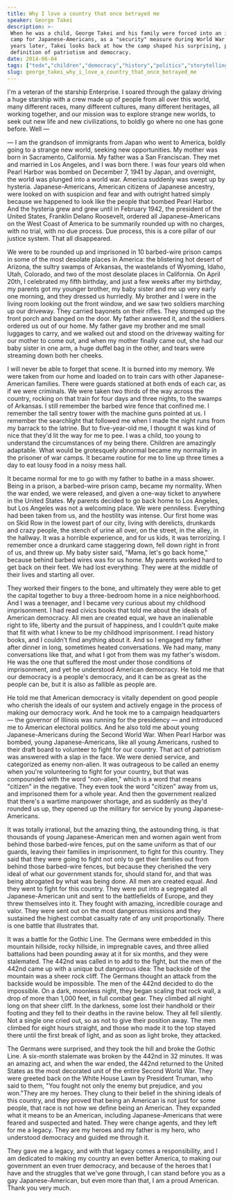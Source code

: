 ```yaml
---
title: Why I love a country that once betrayed me
speaker: George Takei
description: >-
 When he was a child, George Takei and his family were forced into an internment
 camp for Japanese-Americans, as a "security" measure during World War II. 70
 years later, Takei looks back at how the camp shaped his surprising, personal
 definition of patriotism and democracy.
date: 2014-06-04
tags: ["tedx","children","democracy","history","politics","storytelling","war","personal-growth"]
slug: george_takei_why_i_love_a_country_that_once_betrayed_me
---
```


I'm a veteran of the starship Enterprise. I soared through the galaxy driving a huge
starship with a crew made up of people from all over this world, many different races,
many different cultures, many different heritages, all working together, and our mission
was to explore strange new worlds, to seek out new life and new civilizations, to boldly
go where no one has gone before. Well — 

— I am the grandson of immigrants from Japan who went to America, boldly going to a
strange new world, seeking new opportunities. My mother was born in Sacramento,
California. My father was a San Franciscan. They met and married in Los Angeles, and I was
born there. I was four years old when Pearl Harbor was bombed on December 7, 1941 by Japan,
and overnight, the world was plunged into a world war. America suddenly was swept up by
hysteria. Japanese-Americans, American citizens of Japanese ancestry, were looked on with
suspicion and fear and with outright hatred simply because we happened to look like the
people that bombed Pearl Harbor. And the hysteria grew and grew until in February 1942,
the president of the United States, Franklin Delano Roosevelt, ordered all
Japanese-Americans on the West Coast of America to be summarily rounded up with no
charges, with no trial, with no due process. Due process, this is a core pillar of our
justice system. That all disappeared.

We were to be rounded up and imprisoned in 10 barbed-wire prison camps in some of the most
desolate places in America: the blistering hot desert of Arizona, the sultry swamps of
Arkansas, the wastelands of Wyoming, Idaho, Utah, Colorado, and two of the most desolate
places in California. On April 20th, I celebrated my fifth birthday, and just a few weeks
after my birthday, my parents got my younger brother, my baby sister and me up very early
one morning, and they dressed us hurriedly. My brother and I were in the living room
looking out the front window, and we saw two soldiers marching up our driveway. They
carried bayonets on their rifles. They stomped up the front porch and banged on the door.
My father answered it, and the soldiers ordered us out of our home. My father gave my
brother and me small luggages to carry, and we walked out and stood on the driveway
waiting for our mother to come out, and when my mother finally came out, she had our baby
sister in one arm, a huge duffel bag in the other, and tears were streaming down both her
cheeks.

I will never be able to forget that scene. It is burned into my memory. We were taken from
our home and loaded on to train cars with other Japanese-American families. There were
guards stationed at both ends of each car, as if we were criminals. We were taken two
thirds of the way across the country, rocking on that train for four days and three
nights, to the swamps of Arkansas. I still remember the barbed wire fence that confined
me. I remember the tall sentry tower with the machine guns pointed at us. I remember the
searchlight that followed me when I made the night runs from my barrack to the latrine.
But to five-year-old me, I thought it was kind of nice that they'd lit the way for me to
pee. I was a child, too young to understand the circumstances of my being there. Children
are amazingly adaptable. What would be grotesquely abnormal became my normality in the
prisoner of war camps. It became routine for me to line up three times a day to eat lousy
food in a noisy mess hall.

It became normal for me to go with my father to bathe in a mass shower. Being in a prison,
a barbed-wire prison camp, became my normality. When the war ended, we were released, and
given a one-way ticket to anywhere in the United States. My parents decided to go back
home to Los Angeles, but Los Angeles was not a welcoming place. We were penniless.
Everything had been taken from us, and the hostility was intense. Our first home was on
Skid Row in the lowest part of our city, living with derelicts, drunkards and crazy
people, the stench of urine all over, on the street, in the alley, in the hallway. It was
a horrible experience, and for us kids, it was terrorizing. I remember once a drunkard
came staggering down, fell down right in front of us, and threw up. My baby sister said,
"Mama, let's go back home," because behind barbed wires was for us home. My parents worked
hard to get back on their feet. We had lost everything. They were at the middle of their
lives and starting all over.

They worked their fingers to the bone, and ultimately they were able to get the capital
together to buy a three-bedroom home in a nice neighborhood. And I was a teenager, and I
became very curious about my childhood imprisonment. I had read civics books that told me
about the ideals of American democracy. All men are created equal, we have an inalienable
right to life, liberty and the pursuit of happiness, and I couldn't quite make that fit
with what I knew to be my childhood imprisonment. I read history books, and I couldn't
find anything about it. And so I engaged my father after dinner in long, sometimes heated
conversations. We had many, many conversations like that, and what I got from them was my
father's wisdom. He was the one that suffered the most under those conditions of
imprisonment, and yet he understood American democracy. He told me that our democracy is a
people's democracy, and it can be as great as the people can be, but it is also as
fallible as people are.

He told me that American democracy is vitally dependent on good people who cherish the
ideals of our system and actively engage in the process of making our democracy work. And
he took me to a campaign headquarters — the governor of Illinois was running for the
presidency — and introduced me to American electoral politics. And he also told me about
young Japanese-Americans during the Second World War. When Pearl Harbor was bombed, young
Japanese-Americans, like all young Americans, rushed to their draft board to volunteer to
fight for our country. That act of patriotism was answered with a slap in the face. We
were denied service, and categorized as enemy non-alien. It was outrageous to be called an
enemy when you're volunteering to fight for your country, but that was compounded with the
word "non-alien," which is a word that means "citizen" in the negative. They even took the
word "citizen" away from us, and imprisoned them for a whole year. And then the government
realized that there's a wartime manpower shortage, and as suddenly as they'd rounded us
up, they opened up the military for service by young Japanese-Americans.

It was totally irrational, but the amazing thing, the astounding thing, is that thousands
of young Japanese-American men and women again went from behind those barbed-wire fences,
put on the same uniform as that of our guards, leaving their families in imprisonment, to
fight for this country. They said that they were going to fight not only to get their
families out from behind those barbed-wire fences, but because they cherished the very
ideal of what our government stands for, should stand for, and that was being abrogated by
what was being done. All men are created equal. And they went to fight for this country.
They were put into a segregated all Japanese-American unit and sent to the battlefields of
Europe, and they threw themselves into it. They fought with amazing, incredible courage
and valor. They were sent out on the most dangerous missions and they sustained the
highest combat casualty rate of any unit proportionally. There is one battle that
illustrates that.

It was a battle for the Gothic Line. The Germans were embedded in this mountain hillside,
rocky hillside, in impregnable caves, and three allied battalions had been pounding away
at it for six months, and they were stalemated. The 442nd was called in to add to the
fight, but the men of the 442nd came up with a unique but dangerous idea: The backside of
the mountain was a sheer rock cliff. The Germans thought an attack from the backside would
be impossible. The men of the 442nd decided to do the impossible. On a dark, moonless
night, they began scaling that rock wall, a drop of more than 1,000 feet, in full combat
gear. They climbed all night long on that sheer cliff. In the darkness, some lost their
handhold or their footing and they fell to their deaths in the ravine below. They all fell
silently. Not a single one cried out, so as not to give their position away. The men
climbed for eight hours straight, and those who made it to the top stayed there until the
first break of light, and as soon as light broke, they attacked.

The Germans were surprised, and they took the hill and broke the Gothic Line. A six-month
stalemate was broken by the 442nd in 32 minutes. It was an amazing act, and when the war
ended, the 442nd returned to the United States as the most decorated unit of the entire
Second World War. They were greeted back on the White House Lawn by President Truman, who
said to them, "You fought not only the enemy but prejudice, and you won."They are my
heroes. They clung to their belief in the shining ideals of this country, and they proved
that being an American is not just for some people, that race is not how we define being
an American. They expanded what it means to be an American, including Japanese-Americans
that were feared and suspected and hated. They were change agents, and they left for me a
legacy. They are my heroes and my father is my hero, who understood democracy and guided
me through it.

They gave me a legacy, and with that legacy comes a responsibility, and I am dedicated to
making my country an even better America, to making our government an even truer
democracy, and because of the heroes that I have and the struggles that we've gone
through, I can stand before you as a gay Japanese-American, but even more than that, I am
a proud American. Thank you very much.

<!--
ad_duration=3.33
event="TEDxKyoto"
external_start_time=0
intro_duration=11.82
is_subtitle_required="False"
is_talk_featured="True"
language="en"
language_swap="False"
native_language="en"
number_of_related_talks=6
number_of_speakers=1
number_of_subtitled_videos=26
number_of_tags=8
number_of_talk_download_languages=26
number_of_talk_more_resources=0
number_of_talk_recommendations=0
number_of_talks_take_actions=0
post_ad_duration=0.83
published_timestamp="2014-07-04 15:05:32"
recording_date="2014-06-04"
speaker_description="Actor and activist"
speaker_is_published=1
speaker_name="George Takei"
speaker_what_others_say="I think my new image as a comic observer of society happened as a result of a very serious mission I have."
talk_name="Why I love a country that once betrayed me"
talks_tags=["tedx","children","democracy","history","politics","storytelling","war","personal-growth"]
url_audio="https://download.ted.com/talks/GeorgeTakei_2014X.mp3?apikey=acme-roadrunner"
url_photo_speaker="https://pe.tedcdn.com/images/ted/6403b95ace5180a1a85239ac0ac4dc490ab26b56_254x191.jpg"
url_photo_talk="https://pe.tedcdn.com/images/ted/0c67ab6739fbb74fdd2cde3b0ea98741c2926d3f_2400x1800.jpg"
url_webpage="https://www.ted.com/talks/george_takei_why_i_love_a_country_that_once_betrayed_me"
video_type_name="TEDx Talk"
-->